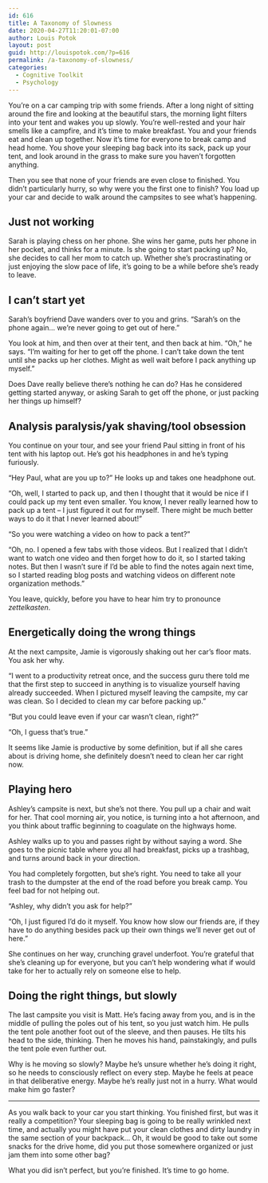 ```yaml
---
id: 616
title: A Taxonomy of Slowness
date: 2020-04-27T11:20:01-07:00
author: Louis Potok
layout: post
guid: http://louispotok.com/?p=616
permalink: /a-taxonomy-of-slowness/
categories:
  - Cognitive Toolkit
  - Psychology
---
```

You&#8217;re on a car camping trip with some friends. After a long night of sitting around the fire and looking at the beautiful stars, the morning light filters into your tent and wakes you up slowly. You&#8217;re well-rested and your hair smells like a campfire, and it&#8217;s time to make breakfast. You and your friends eat and clean up together. Now it&#8217;s time for everyone to break camp and head home. You shove your sleeping bag back into its sack, pack up your tent, and look around in the grass to make sure you haven&#8217;t forgotten anything. 

Then you see that none of your friends are even close to finished. You didn&#8217;t particularly hurry, so why were you the first one to finish? You load up your car and decide to walk around the campsites to see what&#8217;s happening.

## Just not working

Sarah is playing chess on her phone. She wins her game, puts her phone in her pocket, and thinks for a minute. Is she going to start packing up? No, she decides to call her mom to catch up. Whether she&#8217;s procrastinating or just enjoying the slow pace of life, it&#8217;s going to be a while before she&#8217;s ready to leave.

## I can&#8217;t start yet

Sarah&#8217;s boyfriend Dave wanders over to you and grins. &#8220;Sarah&#8217;s on the phone again&#8230; we&#8217;re never going to get out of here.&#8221; 

You look at him, and then over at their tent, and then back at him. &#8220;Oh,&#8221; he says. &#8220;I&#8217;m waiting for her to get off the phone. I can&#8217;t take down the tent until she packs up her clothes. Might as well wait before I pack anything up myself.&#8221; 

Does Dave really believe there&#8217;s nothing he can do? Has he considered getting started anyway, or asking Sarah to get off the phone, or just packing her things up himself?

## Analysis paralysis/yak shaving/tool obsession

You continue on your tour, and see your friend Paul sitting in front of his tent with his laptop out. He&#8217;s got his headphones in and he&#8217;s typing furiously. 

&#8220;Hey Paul, what are you up to?&#8221; He looks up and takes one headphone out.

&#8220;Oh, well, I started to pack up, and then I thought that it would be nice if I could pack up my tent even smaller. You know, I never really learned how to pack up a tent &#8211; I just figured it out for myself. There might be much better ways to do it that I never learned about!&#8221;

&#8220;So you were watching a video on how to pack a tent?&#8221;

&#8220;Oh, no. I opened a few tabs with those videos. But I realized that I didn&#8217;t want to watch one video and then forget how to do it, so I started taking notes. But then I wasn&#8217;t sure if I&#8217;d be able to find the notes again next time, so I started reading blog posts and watching videos on different note organization methods.&#8221;

You leave, quickly, before you have to hear him try to pronounce _zettelkasten_.

## Energetically doing the wrong things

At the next campsite, Jamie is vigorously shaking out her car&#8217;s floor mats. You ask her why.

&#8220;I went to a productivity retreat once, and the success guru there told me that the first step to succeed in anything is to visualize yourself having already succeeded. When I pictured myself leaving the campsite, my car was clean. So I decided to clean my car before packing up.&#8221;

&#8220;But you could leave even if your car wasn&#8217;t clean, right?&#8221;

&#8220;Oh, I guess that&#8217;s true.&#8221;

It seems like Jamie is productive by some definition, but if all she cares about is driving home, she definitely doesn&#8217;t need to clean her car right now.

## Playing hero

Ashley&#8217;s campsite is next, but she&#8217;s not there. You pull up a chair and wait for her. That cool morning air, you notice, is turning into a hot afternoon, and you think about traffic beginning to coagulate on the highways home.

Ashley walks up to you and passes right by without saying a word. She goes to the picnic table where you all had breakfast, picks up a trashbag, and turns around back in your direction.

You had completely forgotten, but she&#8217;s right. You need to take all your trash to the dumpster at the end of the road before you break camp. You feel bad for not helping out.

&#8220;Ashley, why didn&#8217;t you ask for help?&#8221;

&#8220;Oh, I just figured I&#8217;d do it myself. You know how slow our friends are, if they have to do anything besides pack up their own things we&#8217;ll never get out of here.&#8221;

She continues on her way, crunching gravel underfoot. You&#8217;re grateful that she&#8217;s cleaning up for everyone, but you can&#8217;t help wondering what if would take for her to actually rely on someone else to help.

## Doing the right things, but slowly

The last campsite you visit is Matt. He&#8217;s facing away from you, and is in the middle of pulling the poles out of his tent, so you just watch him. He pulls the tent pole another foot out of the sleeve, and then pauses. He tilts his head to the side, thinking. Then he moves his hand, painstakingly, and pulls the tent pole even further out.

Why is he moving so slowly? Maybe he&#8217;s unsure whether he&#8217;s doing it right, so he needs to consciously reflect on every step. Maybe he feels at peace in that deliberative energy. Maybe he&#8217;s really just not in a hurry. What would make him go faster?

<hr class="wp-block-separator" />

As you walk back to your car you start thinking. You finished first, but was it really a competition? Your sleeping bag is going to be really wrinkled next time, and actually you might have put your clean clothes and dirty laundry in the same section of your backpack&#8230; Oh, it would be good to take out some snacks for the drive home, did you put those somewhere organized or just jam them into some other bag? 

What you did isn&#8217;t perfect, but you&#8217;re finished. It&#8217;s time to go home.